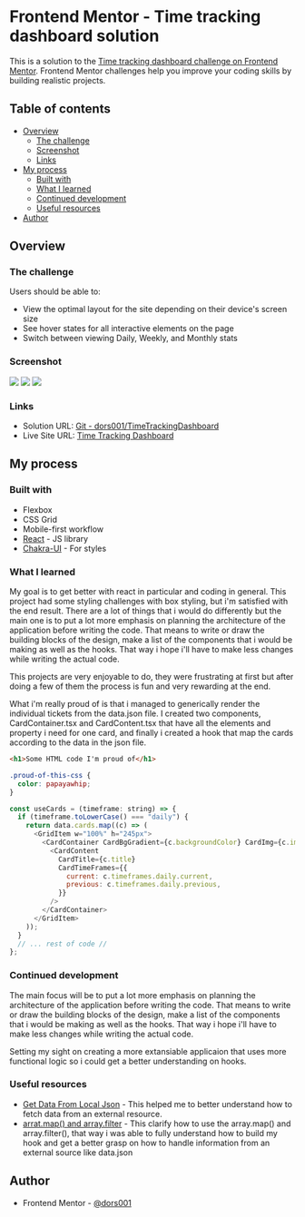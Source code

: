 # Frontend Mentor - Time tracking dashboard solution

This is a solution to the [Time tracking dashboard challenge on Frontend Mentor](https://www.frontendmentor.io/challenges/time-tracking-dashboard-UIQ7167Jw). Frontend Mentor challenges help you improve your coding skills by building realistic projects.

## Table of contents

- [Overview](#overview)
  - [The challenge](#the-challenge)
  - [Screenshot](#screenshot)
  - [Links](#links)
- [My process](#my-process)
  - [Built with](#built-with)
  - [What I learned](#what-i-learned)
  - [Continued development](#continued-development)
  - [Useful resources](#useful-resources)
- [Author](#author)

## Overview

### The challenge

Users should be able to:

- View the optimal layout for the site depending on their device's screen size
- See hover states for all interactive elements on the page
- Switch between viewing Daily, Weekly, and Monthly stats

### Screenshot

![](screenshots/TTD-desktop(1440px).png)
![](screenshots/TTD-desktop(1440px)-highlight.png)
![](screenshots/TTD-mobile.png)

### Links

- Solution URL: [Git - dors001/TimeTrackingDashboard](https://github.com/dors001/TimeTrackingDashboard/tree/main/Time%20Tracking%20Dashboard)
- Live Site URL: [Time Tracking Dashboard](https://time-tracking-dashboard-ashen-iota.vercel.app/)

## My process

### Built with

- Flexbox
- CSS Grid
- Mobile-first workflow
- [React](https://reactjs.org/) - JS library
- [Chakra-UI](https://chakra-ui.com/) - For styles

### What I learned

My goal is to get better with react in particular and coding in general.
This project had some styling challenges with box styling, but i'm satisfied with the end result.
There are a lot of things that i would do differently but the main one is to put a lot more emphasis on planning the architecture of the application before writing the code. That means to write or draw the building blocks of the design, make a list of the components that i would be making as well as the hooks.
That way i hope i'll have to make less changes while writing the actual code.

This projects are very enjoyable to do, they were frustrating at first but after doing a few of them the process is fun and very rewarding at the end.

What i'm really proud of is that i managed to generically render the individual tickets from the data.json file. I created two components, CardContainer.tsx and CardContent.tsx that have all the elements and property i need for one card, and finally i created a hook that map the cards according to the data in the json file.

```html
<h1>Some HTML code I'm proud of</h1>
```

```css
.proud-of-this-css {
  color: papayawhip;
}
```

```js
const useCards = (timeframe: string) => {
  if (timeframe.toLowerCase() === "daily") {
    return data.cards.map((c) => (
      <GridItem w="100%" h="245px">
        <CardContainer CardBgGradient={c.backgroundColor} CardImg={c.image}>
          <CardContent
            CardTitle={c.title}
            CardTimeFrames={{
              current: c.timeframes.daily.current,
              previous: c.timeframes.daily.previous,
            }}
          />
        </CardContainer>
      </GridItem>
    ));
  }
  // ... rest of code //
};
```

### Continued development

The main focus will be to put a lot more emphasis on planning the architecture of the application before writing the code. That means to write or draw the building blocks of the design, make a list of the components that i would be making as well as the hooks.
That way i hope i'll have to make less changes while writing the actual code.

Setting my sight on creating a more extansiable applicaion that uses more functional logic so i could get a better understanding on hooks.

### Useful resources

- [Get Data From Local Json](https://marketsplash.com/tutorials/react-js/how-to-fetch-data-from-json-file-in-react-js/#:~:text=JSON%20files%20can%20be%20imported,as%20dynamic%20content%20using%20JSX.) - This helped me to better understand how to fetch data from an external resource.
- [arrat.map() and array.filter](https://www.guvi.in/blog/how-to-render-an-array-of-objects-in-react/#:~:text=The%20most%20popular%20way%20to,help%20with%20debugging%20and%20performance.) - This clarify how to use the array.map() and array.filter(), that way i was able to fully understand how to build my hook and get a better grasp on how to handle information from an external source like data.json

## Author

- Frontend Mentor - [@dors001](https://www.frontendmentor.io/profile/dors001)
